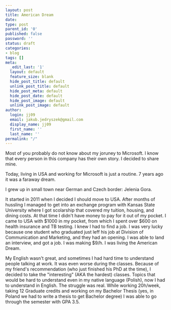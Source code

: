 ```yaml
---
layout: post
title: American Dream
date: 
type: post
parent_id: '0'
published: false
password: ''
status: draft
categories:
- blog
tags: []
meta:
  _edit_last: '1'
  layout: default
  feature_size: blank
  hide_post_title: default
  unlink_post_title: default
  hide_post_meta: default
  hide_post_date: default
  hide_post_image: default
  unlink_post_image: default
author:
  login: jj09
  email: jakub.jedryszek@gmail.com
  display_name: jj09
  first_name: ''
  last_name: ''
permalink: "/"
---
```

<p>Most of you probably do not know about my joruney to Microsoft. I know that every person in this company has their own story. I decided to share mine.</p>
<p>Today, living in USA and working for Microsoft is just a routine. 7 years ago it was a faraway dream.</p>
<p>I grew up in small town near German and Czech border: Jelenia Gora.</p>

<p>It started in 2011 when I decided I should move to USA. After months of hussling I managed to get into an exchange program with Kansas State University where I got scolarship that covered my tuition, housing, and dining costs. At that time I didn't have money to pay for it out of my pocket. I came to USA with $1000 in my pocket, from which I spent over $600 on health insurance and TB testing. I knew I had to find a job. I was very lucky because one student who graduated just leff his job at Division of Communication and Marketing, and they had an opening. I was able to land an interview, and got a job. I was making $9/h. I was living the American Dream.</p>

<p>My English wasn't great, and sometimes I had hard time to understand people talking at work. It was even worse during the classes. Because of my friend's recommendation (who just finished his PhD at the time), I decided to take the "interesting" (AKA the hardest) classes. Topics that would be hard to understand even in my native language (Polish), now I had to understand in English. The struggle was real. While working 20h/week, taking 12 Graduate credits and working on my Bachelor Thesis (yes, in Poland we had to write a thesis to get Bachelor degree) I was able to go through the semester with GPA 3.5.</p>
